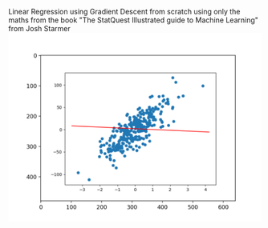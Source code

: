 Linear Regression using Gradient Descent from scratch using only the maths from the book "The StatQuest Illustrated guide to Machine Learning" from Josh Starmer
![gradient_descent.gif](gradient_descent.gif)